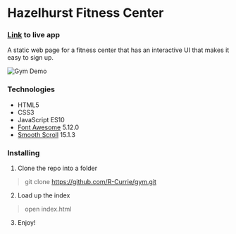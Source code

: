 # Hazelhurst Fitness Center

### [Link](https://hazelhurst-fitness.netlify.com/) to live app

A static web page for a fitness center that has an interactive UI that makes it easy to sign up.

![Gym Demo](https://i.imgur.com/escruNQ.gif)

### Technologies
* HTML5
* CSS3
* JavaScript ES10
* [Font Awesome](https://fontawesome.com/) 5.12.0
* [Smooth Scroll](https://github.com/cferdinandi/smooth-scroll) 15.1.3

### Installing

1. Clone the repo into a folder
> git clone https://github.com/R-Currie/gym.git
2. Load up the index
> open index.html
3. Enjoy!
